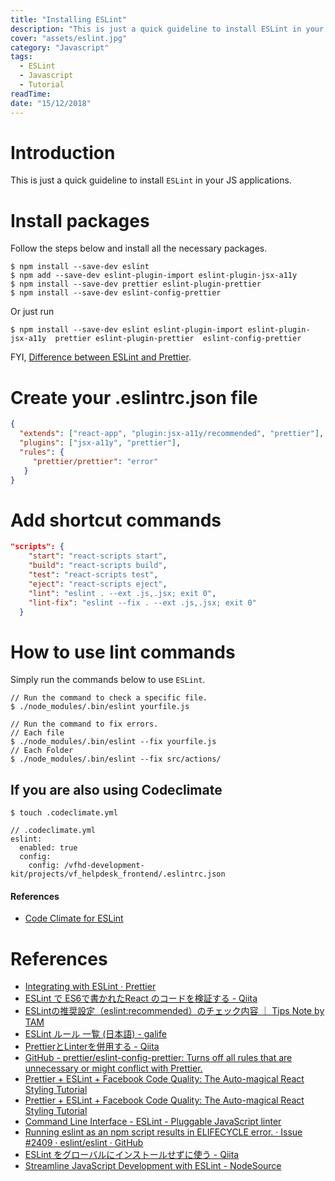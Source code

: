 ```yaml
---
title: "Installing ESLint"
description: "This is just a quick guideline to install ESLint in your JS applications. Follow the steps below and install all the necessary packages."
cover: "assets/eslint.jpg"
category: "Javascript"
tags:
  - ESLint
  - Javascript
  - Tutorial
readTime:
date: "15/12/2018"
---
```

# Introduction
This is just a quick guideline to install `ESLint` in your JS applications.

# Install packages
Follow the steps below and install all the necessary packages.

```console
$ npm install --save-dev eslint
$ npm add --save-dev eslint-plugin-import eslint-plugin-jsx-a11y
$ npm install --save-dev prettier eslint-plugin-prettier
$ npm install --save-dev eslint-config-prettier
```

Or just run

```console
$ npm install --save-dev eslint eslint-plugin-import eslint-plugin-jsx-a11y  prettier eslint-plugin-prettier  eslint-config-prettier
```

FYI, [Difference between ESLint and Prettier](https://www.futurehosting.com/blog/prettier-vs-eslint-whats-the-difference/).

# Create your .eslintrc.json file

```json
{
  "extends": ["react-app", "plugin:jsx-a11y/recommended", "prettier"],
  "plugins": ["jsx-a11y", "prettier"],
  "rules": {
     "prettier/prettier": "error"
   }
}
```

# Add shortcut commands

```json
"scripts": {
    "start": "react-scripts start",
    "build": "react-scripts build",
    "test": "react-scripts test",
    "eject": "react-scripts eject",
    "lint": "eslint . --ext .js,.jsx; exit 0",
    "lint-fix": "eslint --fix . --ext .js,.jsx; exit 0"
  }
```

# How to use lint commands
Simply run the commands below to use `ESLint`.

```console
// Run the command to check a specific file.
$ ./node_modules/.bin/eslint yourfile.js

// Run the command to fix errors.
// Each file
$ ./node_modules/.bin/eslint --fix yourfile.js
// Each Folder
$ ./node_modules/.bin/eslint --fix src/actions/
```
## If you are also using Codeclimate

```console
$ touch .codeclimate.yml
```

```
// .codeclimate.yml
eslint:
  enabled: true
  config:
    config: /vfhd-development-kit/projects/vf_helpdesk_frontend/.eslintrc.json
```
#### References
- [Code Climate for ESLint](https://docs.codeclimate.com/docs/eslint)

# References
- [Integrating with ESLint · Prettier](https://prettier.io/docs/en/eslint.html)
- [ESLint で ES6で書かれたReact のコードを検証する - Qiita](https://qiita.com/kjugk/items/b9dfc876e16dbfa4f447#eslint-plugin-react-%E3%81%AE-recommened-rulues-%E3%82%92%E9%81%A9%E7%94%A8%E3%81%99%E3%82%8B)
- [ESLintの推奨設定（eslint:recommended）のチェック内容 ｜ Tips Note by TAM](https://www.tam-tam.co.jp/tipsnote/javascript/post11934.html)
- [ESLint ルール 一覧 (日本語) - galife](https://garafu.blogspot.com/2017/02/eslint-rules-jp.html)
- [PrettierとLinterを併用する - Qiita](https://qiita.com/sigwyg/items/ebb21ef70550cee7a163)
- [GitHub - prettier/eslint-config-prettier: Turns off all rules that are unnecessary or might conflict with Prettier.](https://github.com/prettier/eslint-config-prettier#special-rules)
- [Prettier + ESLint + Facebook Code Quality: The Auto-magical React Styling Tutorial](https://medium.com/@eliotjunior/prettier-eslint-facebook-code-quality-the-auto-magical-react-styling-tutorial-19481acb10dd)
- [Prettier + ESLint + Facebook Code Quality: The Auto-magical React Styling Tutorial](https://medium.com/@eliotjunior/prettier-eslint-facebook-code-quality-the-auto-magical-react-styling-tutorial-19481acb10dd)
- [Command Line Interface - ESLint - Pluggable JavaScript linter](https://eslint.org/docs/user-guide/command-line-interface#--ext)
- [Running eslint as an npm script results in ELIFECYCLE error. · Issue #2409 · eslint/eslint · GitHub](https://github.com/eslint/eslint/issues/2409)
- [ESLint をグローバルにインストールせずに使う - Qiita](https://qiita.com/mysticatea/items/6bd56ff691d3a1577321)
- [Streamline JavaScript Development with ESLint - NodeSource](https://nodesource.com/blog/streamline-javascript-development-with-eslint/)
